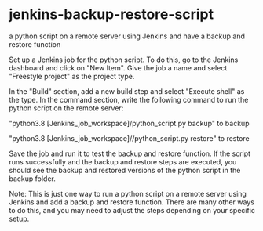 # jenkins-backup-restore-script

a python script on a remote server using Jenkins and have a backup and restore function

Set up a Jenkins job for the python script. To do this, go to the Jenkins dashboard and click on "New Item". Give the job a name and select "Freestyle project" as the project type.

In the "Build" section, add a new build step and select "Execute shell" as the type. In the command section, write the following command to run the python script on the remote server:

"python3.8 [Jenkins_job_workspace]/python_script.py backup" to backup 

"python3.8 [Jenkins_job_workspace]//python_script.py restore" to restore

Save the job and run it to test the backup and restore function. If the script runs successfully and the backup and restore steps are executed, you should see the backup and restored versions of the python script in the backup folder.

Note: This is just one way to run a python script on a remote server using Jenkins and add a backup and restore function. There are many other ways to do this, and you may need to adjust the steps depending on your specific setup.

